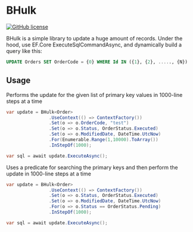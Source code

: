 # BHulk
[![GitHub license](https://img.shields.io/badge/license-MIT-blue.svg)](https://github.com/ppx80/bhulk/blob/master/LICENSE)

BHulk is a simple library to update a huge amount of records. Under the hood, use EF.Core ExecuteSqlCommandAsync, and dynamically build a query like this: 
```sql
UPDATE Orders SET OrderCode = {0} WHERE Id IN ({1}, {2}, ....., {N})
```
## Usage

Performs the update for the given list of primary key values in 1000-line steps at a time
```csharp
var update = BHulk<Order>
                .UseContext(() => ContextFactory())
                .Set(o => o.OrderCode, "test")
                .Set(o => o.Status, OrderStatus.Executed)
                .Set(o => o.ModifiedDate, DateTime.UtcNow)
                .For(Enumerable.Range(1,10000).ToArray())
                .InStepOf(1000);

var sql = await update.ExecuteAsync();      
```
Uses a predicate for searching the primary keys and then perform the update in 1000-line steps at a time
```csharp
var update = BHulk<Order>
                .UseContext(() => ContextFactory())
                .Set(o => o.Status, OrderStatus.Executed)
                .Set(o => o.ModifiedDate, DateTime.UtcNow)
                .For(o => o.Status == OrderStatus.Pending)
                .InStepOf(1000);

var sql = await update.ExecuteAsync();      
```